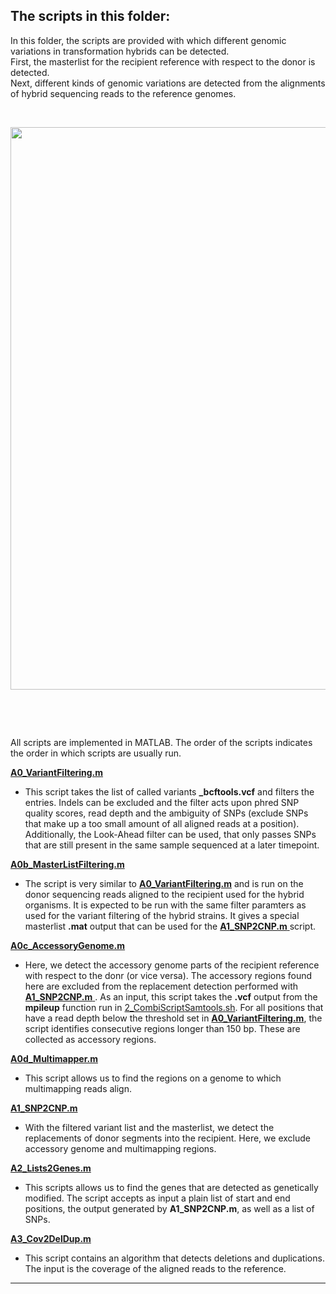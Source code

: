 ## The scripts in this folder:
In this folder, the scripts are provided with which different genomic variations in transformation hybrids can be detected.  
First, the masterlist for the recipient reference with respect to the donor is detected.  
Next, different kinds of genomic variations are detected from the alignments of hybrid sequencing reads to the reference genomes.
&nbsp;

&nbsp;

<kbd>
<img src="https://github.com/Easybel/DetectionGV/blob/main/1_Detection/Detection_Recombination.png" width="900">
</kbd>  

&nbsp;

&nbsp;

All scripts are implemented in MATLAB. The order of the scripts indicates the order in which scripts are usually run.

[**A0_VariantFiltering.m**](https://github.com/Easybel/DetectionGV/blob/main/1_Detection/A0_VariantFiltering.m)
- This script takes the list of called variants **_bcftools.vcf** and filters the entries. Indels can be excluded and the filter acts upon phred SNP quality scores, read depth and the ambiguity of SNPs (exclude SNPs that make up a too small amount of all aligned reads at a position). Additionally, the Look-Ahead filter can be used, that only passes SNPs that are still present in the same sample sequenced at a later timepoint. 

[**A0b_MasterListFiltering.m**](https://github.com/Easybel/DetectionGV/blob/main/1_Detection/A0b_MasterListFiltering.m)
- The script is very similar to 
[**A0_VariantFiltering.m**](https://github.com/Easybel/DetectionGV/blob/main/1_Detection/A0_VariantFiltering.m) and is run on the donor sequencing reads aligned to the recipient used for the hybrid organisms. It is expected to be run with the same filter paramters as used for the variant filtering of the hybrid strains. It gives a special masterlist **.mat** output that can be used for the [**A1_SNP2CNP.m** ](https://github.com/Easybel/DetectionGV/blob/main/1_Detection/A1_SNP2CNP.m) script. 

[**A0c_AccessoryGenome.m**](https://github.com/Easybel/DetectionGV/blob/main/1_Detection/A0c_AccessoryGenome.m)
- Here, we detect the accessory genome parts of the recipient reference with respect to the donr (or vice versa). The accessory regions found here are excluded from the replacement detection performed with [**A1_SNP2CNP.m** ](https://github.com/Easybel/DetectionGV/blob/main/1_Detection/A1_SNP2CNP.m). As an input, this script takes the **.vcf** output from the **mpileup** function run in [2_CombiScriptSamtools.sh](https://github.com/Easybel/DetectionGV/blob/main/0_WGSPipeline/2_CombiScriptSamtools.sh). For all positions that have a read depth below the threshold set in [**A0_VariantFiltering.m**](https://github.com/Easybel/DetectionGV/blob/main/1_Detection/A0_VariantFiltering.m), the script identifies consecutive regions longer than 150 bp. These are collected as accessory regions.

[**A0d_Multimapper.m**](https://github.com/Easybel/DetectionGV/blob/main/1_Detection/A0d_Multimapper.m)
- This script allows us to find the regions on a genome to which multimapping reads align.

[**A1_SNP2CNP.m**](https://github.com/Easybel/DetectionGV/blob/main/1_Detection/A1_SNP2CNP.m)
- With the filtered variant list and the masterlist, we detect the replacements of donor segments into the recipient. Here, we exclude accessory genome and multimapping regions.

[**A2_Lists2Genes.m**](https://github.com/Easybel/DetectionGV/blob/main/1_Detection/**A2_Lists2Genes.m**)
- This scripts allows us to find the genes that are detected as genetically modified. The script accepts as input a plain list of start and end positions, the output generated by **A1_SNP2CNP.m**, as well as a list of SNPs. 
 
[**A3_Cov2DelDup.m** ](https://github.com/Easybel/DetectionGV/blob/main/1_Detection/**A3_Cov2DelDup.m**)
- This script contains an algorithm that detects deletions and duplications. The input is the coverage of the aligned reads to the reference.

---------------------------------------------------
